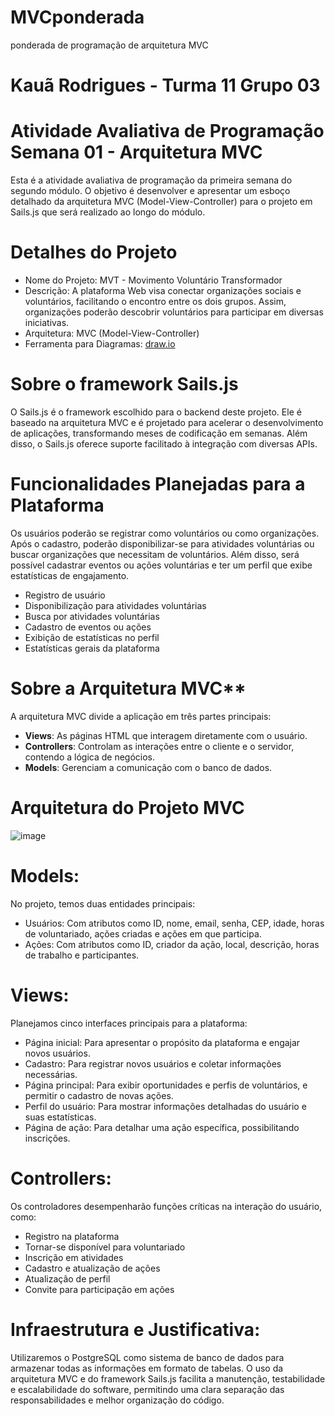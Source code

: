 # MVCponderada
ponderada de programação de arquitetura MVC

# Kauã Rodrigues - Turma 11 Grupo 03

# Atividade Avaliativa de Programação Semana 01 - Arquitetura MVC

Esta é a atividade avaliativa de programação da primeira semana do segundo módulo. O objetivo é desenvolver e apresentar um esboço detalhado da arquitetura MVC (Model-View-Controller) para o projeto em Sails.js que será realizado ao longo do módulo.

# Detalhes do Projeto

- Nome do Projeto: MVT - Movimento Voluntário Transformador
- Descrição: A plataforma Web visa conectar organizações sociais e voluntários, facilitando o encontro entre os dois grupos. Assim, organizações poderão descobrir voluntários para participar em diversas iniciativas.
- Arquitetura: MVC (Model-View-Controller)
- Ferramenta para Diagramas: [draw.io](https://app.diagrams.net/)

# Sobre o framework Sails.js

O Sails.js é o framework escolhido para o backend deste projeto. Ele é baseado na arquitetura MVC e é projetado para acelerar o desenvolvimento de aplicações, transformando meses de codificação em semanas. Além disso, o Sails.js oferece suporte facilitado à integração com diversas APIs.

# Funcionalidades Planejadas para a Plataforma

Os usuários poderão se registrar como voluntários ou como organizações. Após o cadastro, poderão disponibilizar-se para atividades voluntárias ou buscar organizações que necessitam de voluntários. Além disso, será possível cadastrar eventos ou ações voluntárias e ter um perfil que exibe estatísticas de engajamento.

- Registro de usuário
- Disponibilização para atividades voluntárias
- Busca por atividades voluntárias
- Cadastro de eventos ou ações
- Exibição de estatísticas no perfil
- Estatísticas gerais da plataforma

# Sobre a Arquitetura MVC**

A arquitetura MVC divide a aplicação em três partes principais:

- **Views**: As páginas HTML que interagem diretamente com o usuário.
- **Controllers**: Controlam as interações entre o cliente e o servidor, contendo a lógica de negócios.
- **Models**: Gerenciam a comunicação com o banco de dados.


# Arquitetura do Projeto MVC
![image](https://github.com/kauarodriguessss/MVCponderada/assets/159058128/2c2f26f8-6612-4bd3-82d6-337a6b9f40ad)

# Models:

No projeto, temos duas entidades principais:

- Usuários: Com atributos como ID, nome, email, senha, CEP, idade, horas de voluntariado, ações criadas e ações em que participa.
- Ações: Com atributos como ID, criador da ação, local, descrição, horas de trabalho e participantes.

# Views:

Planejamos cinco interfaces principais para a plataforma:

- Página inicial: Para apresentar o propósito da plataforma e engajar novos usuários.
- Cadastro: Para registrar novos usuários e coletar informações necessárias.
- Página principal: Para exibir oportunidades e perfis de voluntários, e permitir o cadastro de novas ações.
- Perfil do usuário: Para mostrar informações detalhadas do usuário e suas estatísticas.
- Página de ação: Para detalhar uma ação específica, possibilitando inscrições.

# Controllers:

Os controladores desempenharão funções críticas na interação do usuário, como:

- Registro na plataforma
- Tornar-se disponível para voluntariado
- Inscrição em atividades
- Cadastro e atualização de ações
- Atualização de perfil
- Convite para participação em ações

# Infraestrutura e Justificativa:

Utilizaremos o PostgreSQL como sistema de banco de dados para armazenar todas as informações em formato de tabelas. O uso da arquitetura MVC e do framework Sails.js facilita a manutenção, testabilidade e escalabilidade do software, permitindo uma clara separação das responsabilidades e melhor organização do código.
